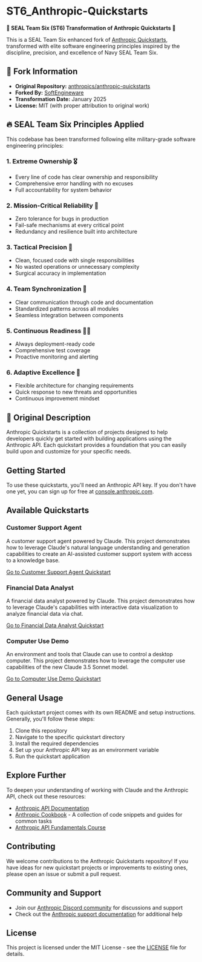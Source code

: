 # ST6_Anthropic-Quickstarts

**🔱 SEAL Team Six (ST6) Transformation of Anthropic Quickstarts 🔱**

This is a SEAL Team Six enhanced fork of [Anthropic Quickstarts](https://github.com/anthropics/anthropic-quickstarts), transformed with elite software engineering principles inspired by the discipline, precision, and excellence of Navy SEAL Team Six.

## 🎯 Fork Information

- **Original Repository:** [anthropics/anthropic-quickstarts](https://github.com/anthropics/anthropic-quickstarts)
- **Forked By:** [SoftEngineware](https://github.com/softengineware)
- **Transformation Date:** January 2025
- **License:** MIT (with proper attribution to original work)

## 🔥 SEAL Team Six Principles Applied

This codebase has been transformed following elite military-grade software engineering principles:

### 1. **Extreme Ownership** 🎖️
- Every line of code has clear ownership and responsibility
- Comprehensive error handling with no excuses
- Full accountability for system behavior

### 2. **Mission-Critical Reliability** 🎯
- Zero tolerance for bugs in production
- Fail-safe mechanisms at every critical point
- Redundancy and resilience built into architecture

### 3. **Tactical Precision** 🔫
- Clean, focused code with single responsibilities
- No wasted operations or unnecessary complexity
- Surgical accuracy in implementation

### 4. **Team Synchronization** 🤝
- Clear communication through code and documentation
- Standardized patterns across all modules
- Seamless integration between components

### 5. **Continuous Readiness** 🏃‍♂️
- Always deployment-ready code
- Comprehensive test coverage
- Proactive monitoring and alerting

### 6. **Adaptive Excellence** 🦅
- Flexible architecture for changing requirements
- Quick response to new threats and opportunities
- Continuous improvement mindset

## 📂 Original Description

Anthropic Quickstarts is a collection of projects designed to help developers quickly get started with building applications using the Anthropic API. Each quickstart provides a foundation that you can easily build upon and customize for your specific needs.

## Getting Started

To use these quickstarts, you'll need an Anthropic API key. If you don't have one yet, you can sign up for free at [console.anthropic.com](https://console.anthropic.com).

## Available Quickstarts

### Customer Support Agent

A customer support agent powered by Claude. This project demonstrates how to leverage Claude's natural language understanding and generation capabilities to create an AI-assisted customer support system with access to a knowledge base.

[Go to Customer Support Agent Quickstart](./ST6_customer-support-agent)

### Financial Data Analyst

A financial data analyst powered by Claude. This project demonstrates how to leverage Claude's capabilities with interactive data visualization to analyze financial data via chat.

[Go to Financial Data Analyst Quickstart](./ST6_financial-data-analyst)

### Computer Use Demo

An environment and tools that Claude can use to control a desktop computer. This project demonstrates how to leverage the computer use capabilities of the new Claude 3.5 Sonnet model.

[Go to Computer Use Demo Quickstart](./ST6_computer-use-demo)

## General Usage

Each quickstart project comes with its own README and setup instructions. Generally, you'll follow these steps:

1. Clone this repository
2. Navigate to the specific quickstart directory
3. Install the required dependencies
4. Set up your Anthropic API key as an environment variable
5. Run the quickstart application

## Explore Further

To deepen your understanding of working with Claude and the Anthropic API, check out these resources:

- [Anthropic API Documentation](https://docs.anthropic.com)
- [Anthropic Cookbook](https://github.com/anthropics/anthropic-cookbook) - A collection of code snippets and guides for common tasks
- [Anthropic API Fundamentals Course](https://github.com/anthropics/courses/tree/master/anthropic_api_fundamentals)

## Contributing

We welcome contributions to the Anthropic Quickstarts repository! If you have ideas for new quickstart projects or improvements to existing ones, please open an issue or submit a pull request.

## Community and Support

- Join our [Anthropic Discord community](https://www.anthropic.com/discord) for discussions and support
- Check out the [Anthropic support documentation](https://support.anthropic.com) for additional help

## License

This project is licensed under the MIT License - see the [LICENSE](LICENSE) file for details.
